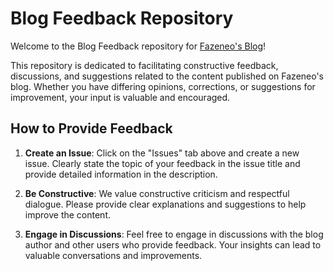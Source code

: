 # Blog Feedback Repository

Welcome to the Blog Feedback repository for [Fazeneo's Blog](https://fazeneo.mataroa.blog/)!

This repository is dedicated to facilitating constructive feedback, discussions, and suggestions related to the content published on Fazeneo's blog. Whether you have differing opinions, corrections, or suggestions for improvement, your input is valuable and encouraged.

## How to Provide Feedback

1. **Create an Issue**: Click on the "Issues" tab above and create a new issue. Clearly state the topic of your feedback in the issue title and provide detailed information in the description.

2. **Be Constructive**: We value constructive criticism and respectful dialogue. Please provide clear explanations and suggestions to help improve the content.

3. **Engage in Discussions**: Feel free to engage in discussions with the blog author and other users who provide feedback. Your insights can lead to valuable conversations and improvements.

